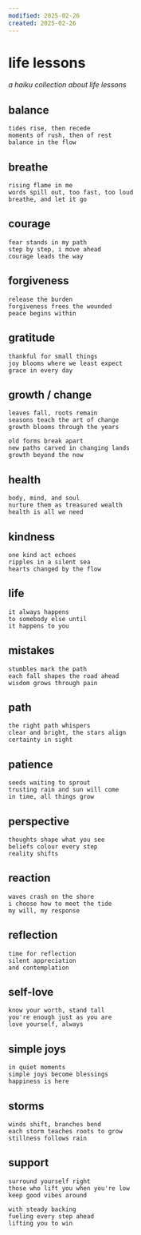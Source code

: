 ```yaml
---
modified: 2025-02-26
created: 2025-02-26
---
```


# life lessons

_a haiku collection about life lessons_

## balance

```
tides rise, then recede
moments of rush, then of rest
balance in the flow
```

## breathe

```
rising flame in me
words spill out, too fast, too loud
breathe, and let it go
```

## courage

```
fear stands in my path
step by step, i move ahead
courage leads the way
```

## forgiveness

```
release the burden
forgiveness frees the wounded
peace begins within
```

## gratitude

```
thankful for small things
joy blooms where we least expect
grace in every day
```

## growth / change

```
leaves fall, roots remain
seasons teach the art of change
growth blooms through the years

old forms break apart
new paths carved in changing lands
growth beyond the now
```

## health

```
body, mind, and soul
nurture them as treasured wealth
health is all we need
```

## kindness

```
one kind act echoes
ripples in a silent sea
hearts changed by the flow
```

## life

```
it always happens
to somebody else until
it happens to you
```

## mistakes

```
stumbles mark the path
each fall shapes the road ahead
wisdom grows through pain
```

## path

```
the right path whispers
clear and bright, the stars align
certainty in sight
```

## patience

```
seeds waiting to sprout
trusting rain and sun will come
in time, all things grow
```

## perspective

```
thoughts shape what you see
beliefs colour every step
reality shifts
```

## reaction

```
waves crash on the shore
i choose how to meet the tide
my will, my response
```

## reflection

```
time for reflection
silent appreciation
and contemplation
```

## self-love

```
know your worth, stand tall
you're enough just as you are
love yourself, always
```

## simple joys

```
in quiet moments
simple joys become blessings
happiness is here
```

## storms

```
winds shift, branches bend
each storm teaches roots to grow
stillness follows rain
```

## support

```
surround yourself right
those who lift you when you're low
keep good vibes around

with steady backing
fueling every step ahead
lifting you to win
```
